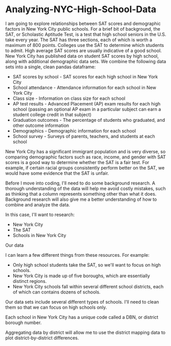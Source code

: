 # Analyzing-NYC-High-School-Data
I am going to explore relationships between SAT scores and demographic factors in New York City public schools. For a brief bit of background, the SAT, or Scholastic Aptitude Test, is a test that high school seniors in the U.S. take every year. The SAT has three sections, each of which is worth a maximum of 800 points. Colleges use the SAT to determine which students to admit. High average SAT scores are usually indicative of a good school. 
New York City has published data on student SAT scores by high school, along with additional demographic data sets. We combine the following data sets into a single, clean pandas dataframe:

- SAT scores by school - SAT scores for each high school in New York City
- School attendance - Attendance information for each school in New York City
- Class size - Information on class size for each school
- AP test results - Advanced Placement (AP) exam results for each high school (passing an optional AP exam in a particular subject can earn a student college credit in that subject)
- Graduation outcomes - The percentage of students who graduated, and other outcome information
- Demographics - Demographic information for each school
- School survey - Surveys of parents, teachers, and students at each school

New York City has a significant immigrant population and is very diverse, so comparing demographic factors such as race, income, and gender with SAT scores is a good way to determine whether the SAT is a fair test. For example, if certain racial groups consistently perform better on the SAT, we would have some evidence that the SAT is unfair.

Before I move into coding, I'll need to do some background research. A thorough understanding of the data will help me avoid costly mistakes, such as thinking that a column represents something other than what it does. Background research will also give me a better understanding of how to combine and analyze the data.

In this case, I'll want to research:

- New York City
- The SAT
- Schools in New York City

Our data

I can learn a few different things from these resources. For example:

- Only high school students take the SAT, so we'll want to focus on high schools.
- New York City is made up of five boroughs, which are essentially distinct regions.
- New York City schools fall within several different school districts, each of which can contains dozens of schools.

Our data sets include several different types of schools. I'll need to clean them so that we can focus on high schools only.

Each school in New York City has a unique code called a DBN, or district borough number.

Aggregating data by district will allow me to use the district mapping data to plot district-by-district differences.

